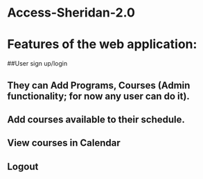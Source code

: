 # Access-Sheridan-2.0

# Features of the web application:

##User sign up/login
## They can Add Programs, Courses (Admin functionality; for now any user can do it). 
## Add courses available to their schedule. 
## View courses in Calendar
## Logout
